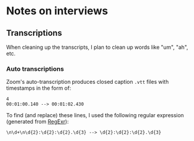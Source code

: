 # Notes on interviews



## Transcriptions

When cleaning up the transcripts, I plan to clean up words like "um", "ah", etc.

### Auto transcriptions

Zoom's auto-transcription produces closed caption `.vtt` files with timestamps in the form of: 

```
4
00:01:00.140 --> 00:01:02.430
```

To find (and replace) these lines, I used the following regular expression (generated from [RegExr](https://regexr.com)):

```
\n\d+\n\d{2}:\d{2}:\d{2}.\d{3} --> \d{2}:\d{2}:\d{2}.\d{3}
```